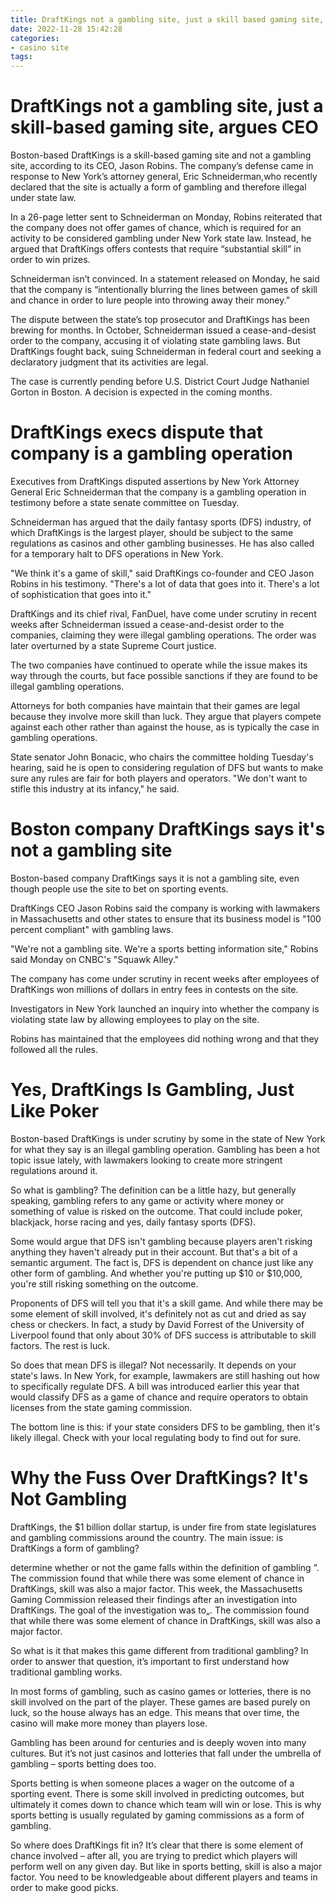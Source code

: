 ```yaml
---
title: DraftKings not a gambling site, just a skill based gaming site, argues CEO
date: 2022-11-28 15:42:28
categories:
- casino site
tags:
---
```



#  DraftKings not a gambling site, just a skill-based gaming site, argues CEO

Boston-based DraftKings is a skill-based gaming site and not a gambling site, according to its CEO, Jason Robins. The company’s defense came in response to New York’s attorney general, Eric Schneiderman,who recently declared that the site is actually a form of gambling and therefore illegal under state law.

In a 26-page letter sent to Schneiderman on Monday, Robins reiterated that the company does not offer games of chance, which is required for an activity to be considered gambling under New York state law. Instead, he argued that DraftKings offers contests that require “substantial skill” in order to win prizes.

Schneiderman isn’t convinced. In a statement released on Monday, he said that the company is “intentionally blurring the lines between games of skill and chance in order to lure people into throwing away their money.”

The dispute between the state’s top prosecutor and DraftKings has been brewing for months. In October, Schneiderman issued a cease-and-desist order to the company, accusing it of violating state gambling laws. But DraftKings fought back, suing Schneiderman in federal court and seeking a declaratory judgment that its activities are legal.

The case is currently pending before U.S. District Court Judge Nathaniel Gorton in Boston. A decision is expected in the coming months.

#  DraftKings execs dispute that company is a gambling operation

Executives from DraftKings disputed assertions by New York Attorney General Eric Schneiderman that the company is a gambling operation in testimony before a state senate committee on Tuesday.

Schneiderman has argued that the daily fantasy sports (DFS) industry, of which DraftKings is the largest player, should be subject to the same regulations as casinos and other gambling businesses. He has also called for a temporary halt to DFS operations in New York.

"We think it's a game of skill," said DraftKings co-founder and CEO Jason Robins in his testimony. "There's a lot of data that goes into it. There's a lot of sophistication that goes into it."

DraftKings and its chief rival, FanDuel, have come under scrutiny in recent weeks after Schneiderman issued a cease-and-desist order to the companies, claiming they were illegal gambling operations. The order was later overturned by a state Supreme Court justice.

The two companies have continued to operate while the issue makes its way through the courts, but face possible sanctions if they are found to be illegal gambling operations.

Attorneys for both companies have maintain that their games are legal because they involve more skill than luck. They argue that players compete against each other rather than against the house, as is typically the case in gambling operations.

State senator John Bonacic, who chairs the committee holding Tuesday's hearing, said he is open to considering regulation of DFS but wants to make sure any rules are fair for both players and operators.
"We don't want to stifle this industry at its infancy," he said.

#  Boston company DraftKings says it's not a gambling site

Boston-based company DraftKings says it is not a gambling site, even though people use the site to bet on sporting events.

DraftKings CEO Jason Robins said the company is working with lawmakers in Massachusetts and other states to ensure that its business model is "100 percent compliant" with gambling laws.

"We're not a gambling site. We're a sports betting information site," Robins said Monday on CNBC's "Squawk Alley."

The company has come under scrutiny in recent weeks after employees of DraftKings won millions of dollars in entry fees in contests on the site.

Investigators in New York launched an inquiry into whether the company is violating state law by allowing employees to play on the site.

Robins has maintained that the employees did nothing wrong and that they followed all the rules.

#  Yes, DraftKings Is Gambling, Just Like Poker

Boston-based DraftKings is under scrutiny by some in the state of New York for what they say is an illegal gambling operation. Gambling has been a hot topic issue lately, with lawmakers looking to create more stringent regulations around it.

So what is gambling? The definition can be a little hazy, but generally speaking, gambling refers to any game or activity where money or something of value is risked on the outcome. That could include poker, blackjack, horse racing and yes, daily fantasy sports (DFS).

Some would argue that DFS isn't gambling because players aren't risking anything they haven't already put in their account. But that's a bit of a semantic argument. The fact is, DFS is dependent on chance just like any other form of gambling. And whether you're putting up $10 or $10,000, you're still risking something on the outcome.

Proponents of DFS will tell you that it's a skill game. And while there may be some element of skill involved, it's definitely not as cut and dried as say chess or checkers. In fact, a study by David Forrest of the University of Liverpool found that only about 30% of DFS success is attributable to skill factors. The rest is luck.

So does that mean DFS is illegal? Not necessarily. It depends on your state's laws. In New York, for example, lawmakers are still hashing out how to specifically regulate DFS. A bill was introduced earlier this year that would classify DFS as a game of chance and require operators to obtain licenses from the state gaming commission.

The bottom line is this: if your state considers DFS to be gambling, then it's likely illegal. Check with your local regulating body to find out for sure.

#  Why the Fuss Over DraftKings? It's Not Gambling

DraftKings, the $1 billion dollar startup, is under fire from state legislatures and gambling commissions around the country. The main issue: is DraftKings a form of gambling?

 determine whether or not the game falls within the definition of gambling ”. The commission found that while there was some element of chance in DraftKings, skill was also a major factor. This week, the Massachusetts Gaming Commission released their findings after an investigation into DraftKings. The goal of the investigation was to„. The commission found that while there was some element of chance in DraftKings, skill was also a major factor.

So what is it that makes this game different from traditional gambling? In order to answer that question, it’s important to first understand how traditional gambling works.

In most forms of gambling, such as casino games or lotteries, there is no skill involved on the part of the player. These games are based purely on luck, so the house always has an edge. This means that over time, the casino will make more money than players lose.

Gambling has been around for centuries and is deeply woven into many cultures. But it’s not just casinos and lotteries that fall under the umbrella of gambling – sports betting does too.

Sports betting is when someone places a wager on the outcome of a sporting event. There is some skill involved in predicting outcomes, but ultimately it comes down to chance which team will win or lose. This is why sports betting is usually regulated by gaming commissions as a form of gambling.

So where does DraftKings fit in? It’s clear that there is some element of chance involved – after all, you are trying to predict which players will perform well on any given day. But like in sports betting, skill is also a major factor. You need to be knowledgeable about different players and teams in order to make good picks.